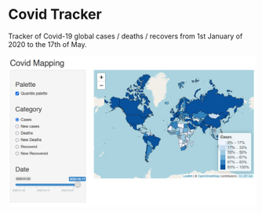 # Covid Tracker

Tracker of Covid-19 global cases / deaths / recovers from 1st January of 2020 to the 17th of May.

<p align="center">
  <img src="screenshots\cases-w-quantile-legend.png" width="600"/>
</p>
